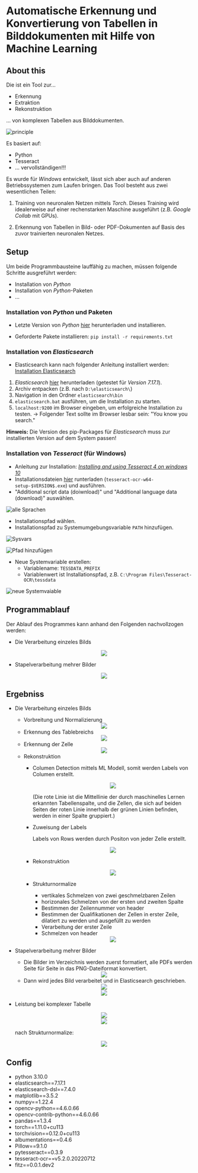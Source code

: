 # Automatische Erkennung und Konvertierung von Tabellen in Bilddokumenten mit Hilfe von Machine Learning

## About this

Die ist ein Tool zur...

- Erkennung
- Extraktion
- Rekonstruktion

... von komplexen Tabellen aus Bilddokumenten.

![principle](./Abbildungen/ablauf.gif)

Es basiert auf:

- Python
- Tesseract
- ... vervollständigen!!!

Es wurde für *Windows* entwickelt, lässt sich aber auch auf anderen Betriebssystemen zum Laufen bringen.
Das Tool besteht aus zwei wesentlichen Teilen:

1. Training von neuronalen Netzen mittels *Torch*. Dieses Training wird idealerweise auf einer rechenstarken Maschine ausgeführt (z.B. *Google Collab* mit GPUs).

2. Erkennung von Tabellen in Bild- oder PDF-Dokumenten auf Basis des zuvor trainierten neuronalen Netzes.

## Setup

Um beide Programmbausteine lauffähig zu machen, müssen folgende Schritte ausgreführt werden:

- Installation von *Python*
- Installation von *Python*-Paketen
- ...

### Installation von *Python* und Paketen

- Letzte Version von *Python* [hier](https://www.python.org/ftp/python/) herunterladen und installieren.

- Geforderte Pakete installieren: `pip install -r requirements.txt`

### Installation von *Elasticsearch*

- Elasticsearch kann nach folgender Anleitung installiert werden: [Installation Elasticsearch](https://youtu.be/Tn6zkPz-qHc?t=553)

1. *Elasticsearch* [hier](https://www.elastic.co/de/downloads/elasticsearch) herunterladen (getestet für *Version 7.17.1*).
2. Archiv entpacken (z.B. nach `D:\elasticsearch\`)
3. Navigation in den Ordner `elasticsearch\bin`
4. `elasticsearch.bat` ausführen, um die Installation zu starten.
5. `localhost:9200` im Browser eingeben, um erfolgreiche Installation zu testen. &rarr; Folgender Text sollte im Browser lesbar sein: "You know you search."

**Hinweis:** Die Version des pip-Packages für *Elasticsearch* muss zur installierten Version auf dem System passen!

### Installation von *Tesseract* (für Windows)

- Anleitung zur Installation: [*Installing and using Tesseract 4 on windows 10*](https://medium.com/quantrium-tech/installing-and-using-tesseract-4-on-windows-10-4f7930313f82)
- Installationsdateien [hier](https://github.com/UB-Mannheim/tesseract/wiki) runterladen (`tesseract-ocr-w64-setup-$VERSION$.exe`) und ausführen.
- "Additional script data (doiwnload)" und "Additional language data (download)" auswählen.

![alle Sprachen](Abbildungen/installtesse.jpg)

- Installationspfad wählen.
- Installationspfad zu Systemumgebungsvariable `PATH` hinzufügen.

![Sysvars](Abbildungen/systemumgebungsvariablen.png)

![Pfad hinzufügen](Abbildungen/zupathadd.jpg)

- Neue Systemvariable erstellen:
  - Variablename: `TESSDATA_PREFIX`
  - Variablenwert ist Installationspfad, z.B. `C:\Program Files\Tesseract-OCR\tessdata`

![neue Systemvaiable](Abbildungen/tesserdata.jpg)

<!-- - In der Datei *pytesseract.py* (Installationspfad, z.B. `C:\Program Files\Tesseract-OCR\tessdata`) ändern `tesseract_cmd = 'tesseract'`  in `tesseract_cmd =r'C:\Program Files\Tesseract-OCR\tesseract.exe"` -->

<!-- oder: Bei Verwendung der Tesseract-OCR in python-code einfach `pytesseract.pytesseract.tesseract_cmd = 'C:\\Program Files\\Tesseract-OCR\\tesseract.exe'` nutzen -->

<!-- - Install pytorch -->
  <!-- - bekommen Command for Installation hier [Pytorch](https://pytorch.org/get-started/locally/) -->

  <!-- <ddiv align="center"><img src="https://github.com/huichen5796/2022-studienarbeit-hui-chen/raw/main/Abbildungen/pytorch.jpg"></div> -->
  
  <!-- - kopieren und füren den Command in Terminal durch wie z.B. `pip3 install torch torchvision torchaudio --extra-index-url https://download.pytorch.org/whl/cu113` -->

## Programmablauf

Der Ablauf des Programmes kann anhand den Folgenden  nachvollzogen werden:

- Die Verarbeitung einzeles Bilds

  <div align="center"><img src="https://raw.githubusercontent.com/huichen5796/2022-studienarbeit-hui-chen/ef331e16781c82319720821132f3dacb0779aef3/Abbildungen/programmablauf.svg"></div>

- Stapelverarbeitung mehrer Bilder

  <div align="center"><img src="https://github.com/huichen5796/2022-studienarbeit-hui-chen/raw/main/Abbildungen/stapelverarbeitung.svg"></div>

## Ergebniss

- Die Verarbeitung einzeles Bilds
  - Vorbreitung und Normalizierung

   <div align="center"><img src="https://github.com/huichen5796/2022-studienarbeit-hui-chen/raw/main/Abbildungen/vorverarbeitung.png"></div>

  - Erkennung des Tablebreichs

   <div align="center"><img src="https://github.com/huichen5796/2022-studienarbeit-hui-chen/raw/main/Abbildungen/erkennung.png"></div>

  - Erkennung der Zelle

   <div align="center"><img src="https://github.com/huichen5796/2022-studienarbeit-hui-chen/raw/main/Abbildungen/cell.png"></div>

  - Rekonstruktion
    - Columen Detection mittels ML Modell, somit werden Labels von Columen erstellt.

      <div align="center"><img src="https://github.com/huichen5796/2022-studienarbeit-hui-chen/blob/main/Development/imageSave/table_1_of_test3.png?raw=true"></div>

      (Die rote Linie ist die Mittellinie der durch maschinelles Lernen erkannten Tabellenspalte, und die Zellen, die sich auf beiden Seiten der roten Linie innerhalb der grünen Linien befinden, werden in einer Spalte gruppiert.)

    - Zuweisung der Labels

      Labels von Rows werden durch Positon von jeder Zelle erstellt.

      <div align="center"><img src="https://github.com/huichen5796/2022-studienarbeit-hui-chen/raw/main/Abbildungen/labels.jpg"></div>

    - Rekonstruktion

      <div align="center"><img src="https://github.com/huichen5796/2022-studienarbeit-hui-chen/raw/main/Abbildungen/table.jpg"></div>

    - Strukturnormalize
      - vertikales Schmelzen von zwei geschmelzbaren Zeilen
      - horizonales Schmelzen von der ersten und zweiten Spalte
      - Bestimmen der Zeilennummer von header
      - Bestimmen der Qualifikationen der Zellen in erster Zeile, dilatiert zu werden und ausgefüllt zu werden
      - Verarbeitung der erster Zeile
      - Schmelzen von header

      <div align="center"><img src="https://github.com/huichen5796/2022-studienarbeit-hui-chen/raw/main/Abbildungen/umform.gif"></div>

- Stapelverarbeitung mehrer Bilder

  - Die Bilder im Verzeichnis werden zuerst formatiert,  alle PDFs werden Seite für Seite in das PNG-Dateiformat konvertiert.

   <div align="center"><img src="https://github.com/huichen5796/2022-studienarbeit-hui-chen/raw/main/Abbildungen/stapel_vor.jpg"></div>

  - Dann wird jedes Bild verarbeitet und in Elasticsearch geschrieben.

   <div align="center"><img src="https://github.com/huichen5796/2022-studienarbeit-hui-chen/raw/main/Abbildungen/stapelverarbeitung.jpg"></div>

   <div align="center"><img src="https://github.com/huichen5796/2022-studienarbeit-hui-chen/raw/main/Abbildungen/kibana.jpg"></div>

- Leistung bei komplexer Tabelle

  <div align="center"><img src="https://github.com/huichen5796/2022-studienarbeit-hui-chen/raw/main/Development/imageTest/test2.PNG"></div>

  <div align="center"><img src="https://github.com/huichen5796/2022-studienarbeit-hui-chen/raw/main/Abbildungen/komplexbild.jpg"></div>

  nach Strukturnormalize:

  <div align="center"><img src="https://github.com/huichen5796/2022-studienarbeit-hui-chen/raw/main/Abbildungen/sn.jpg"></div>

## Config

- python 3.10.0
- elasticsearch==7.17.1
- elasticsearch-dsl==7.4.0
- matplotlib==3.5.2
- numpy==1.22.4
- opencv-python==4.6.0.66
- opencv-contrib-python==4.6.0.66
- pandas==1.3.4
- torch==1.11.0+cu113
- torchvision==0.12.0+cu113
- albumentations==0.4.6
- Pillow==9.1.0
- pytesseract==0.3.9
- tesseract-ocr==v5.2.0.20220712
- fitz==0.0.1.dev2

